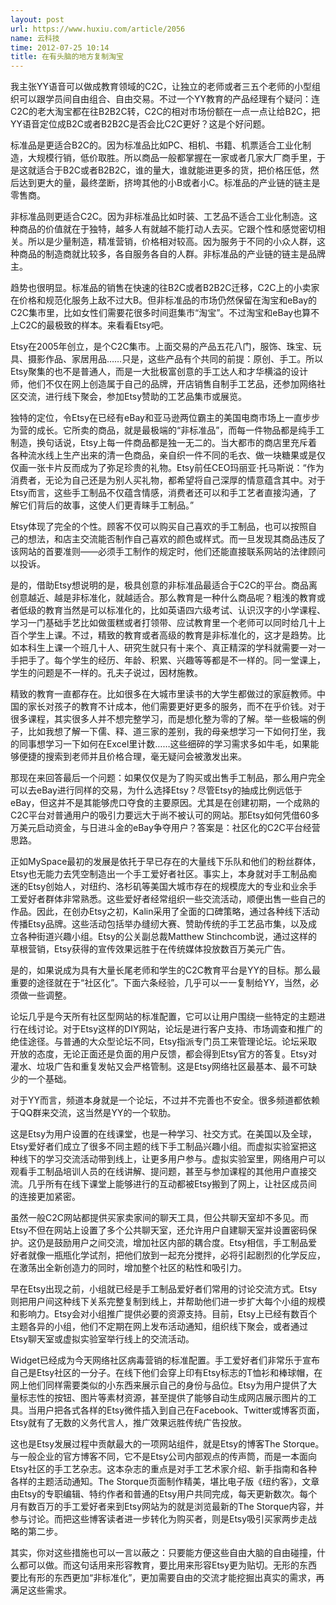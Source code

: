 ```yaml
---
layout: post
url: https://www.huxiu.com/article/2056
name: 云科技
time: 2012-07-25 10:14
title: 在有头脑的地方复制淘宝
---
```

我主张YY语音可以做成教育领域的C2C，让独立的老师或者三五个老师的小型组织可以跟学员间自由组合、自由交易。不过一个YY教育的产品经理有个疑问：连C2C的老大淘宝都在往B2B2C转，C2C的相对市场份额在一点一点让给B2C，把YY语音定位成B2C或者B2B2C是否会比C2C更好？这是个好问题。

标准品是更适合B2C的。因为标准品比如PC、相机、书籍、机票适合工业化制造，大规模行销，低价取胜。所以商品一般都掌握在一家或者几家大厂商手里，于是这就适合于B2C或者B2B2C，谁的量大，谁就能进更多的货，把价格压低，然后达到更大的量，最终垄断，挤垮其他的小B或者小C。标准品的产业链的链主是零售商。

非标准品则更适合C2C。因为非标准品比如时装、工艺品不适合工业化制造。这种商品的价值就在于独特，越多人有就越不能打动人去买。它跟个性和感觉密切相关。所以是少量制造，精准营销，价格相对较高。因为服务于不同的小众人群，这种商品的制造商就比较多，各自服务各自的人群。非标准品的产业链的链主是品牌主。

趋势也很明显。标准品的销售在快速的往B2C或者B2B2C迁移，C2C上的小卖家在价格和规范化服务上敌不过大B。但非标准品的市场仍然保留在淘宝和eBay的C2C集市里，比如女性们需要花很多时间逛集市“淘宝”。不过淘宝和eBay也算不上C2C的最极致的样本。来看看Etsy吧。

Etsy在2005年创立，是个C2C集市。上面交易的产品五花八门，服饰、珠宝、玩具、摄影作品、家居用品……只是，这些产品有个共同的前提：原创、手工。所以Etsy聚集的也不是普通人，而是一大批极富创意的手工达人和才华横溢的设计师，他们不仅在网上创造属于自己的品牌，开店销售自制手工艺品，还参加网络社区交流，进行线下聚会，参加Etsy赞助的工艺品集市或展览。

独特的定位，令Etsy在已经有eBay和亚马逊两位霸主的美国电商市场上一直步步为营的成长。它所卖的商品，就是最极端的“非标准品”，而每一件物品都是纯手工制造，换句话说，Etsy上每一件商品都是独一无二的。当大都市的商店里充斥着各种流水线上生产出来的清一色商品，亲自织一件不同的毛衣、做一块糖果或是仅仅画一张卡片反而成为了弥足珍贵的礼物。Etsy前任CEO玛丽亚·托马斯说：“作为消费者，无论为自己还是为别人买礼物，都希望将自己深厚的情意蕴含其中。对于Etsy而言，这些手工制品不仅蕴含情感，消费者还可以和手工艺者直接沟通，了解它们背后的故事，这使人们更青睐手工制品。”

Etsy体现了完全的个性。顾客不仅可以购买自己喜欢的手工制品，也可以按照自己的想法，和店主交流能否制作自己喜欢的颜色或样式。而一旦发现其商品违反了该网站的首要准则——必须手工制作的规定时，他们还能直接联系网站的法律顾问以投诉。

是的，借助Etsy想说明的是，极具创意的非标准品最适合于C2C的平台。商品离创意越近、越是非标准化，就越适合。那么教育是一种什么商品呢？粗浅的教育或者低级的教育当然是可以标准化的，比如英语四六级考试、认识汉字的小学课程、学习一门基础手艺比如做蛋糕或者打领带、应试教育里一个老师可以同时给几十上百个学生上课。不过，精致的教育或者高级的教育是非标准化的，这才是趋势。比如本科生上课一个班几十人、研究生就只有十来个、真正精深的学科就需要一对一手把手了。每个学生的经历、年龄、积累、兴趣等等都是不一样的。同一堂课上，学生的问题是不一样的。孔夫子说过，因材施教。

精致的教育一直都存在。比如很多在大城市里读书的大学生都做过的家庭教师。中国的家长对孩子的教育不计成本，他们需要更好更多的服务，而不在乎价钱。对于很多课程，其实很多人并不想完整学习，而是想化整为零的了解。举一些极端的例子，比如我想了解一下儒、释、道三家的差别，我的母亲想学习一下如何打坐，我的同事想学习一下如何在Excel里计数……这些细碎的学习需求多如牛毛，如果能够便捷的搜索到老师并且价格合理，毫无疑问会被激发出来。

那现在来回答最后一个问题：如果仅仅是为了购买或出售手工制品，那么用户完全可以去eBay进行同样的交易，为什么选择Etsy？尽管Etsy的抽成比例远低于eBay，但这并不是其能够虎口夺食的主要原因。尤其是在创建初期，一个成熟的C2C平台对普通用户的吸引力要远大于尚不被认可的网站。那Etsy如何凭借60多万美元启动资金，与日进斗金的eBay争夺用户？答案是：社区化的C2C平台经营思路。

正如MySpace最初的发展是依托于早已存在的大量线下乐队和他们的粉丝群体，Etsy也无能力去凭空制造出一个手工爱好者社区。事实上，本身就对手工制品痴迷的Etsy创始人，对纽约、洛杉矶等美国大城市存在的规模庞大的专业和业余手工爱好者群体非常熟悉。这些爱好者经常组织一些交流活动，顺便出售一些自己的作品。因此，在创办Etsy之初，Kalin采用了全面的口碑策略，通过各种线下活动传播Etsy品牌。这些活动包括举办缝纫大赛、赞助传统的手工艺品市集，以及成立各种街道兴趣小组。Etsy的公关副总裁Matthew Stinchcomb说，通过这样的草根营销，Etsy获得的宣传效果远胜于在传统媒体投放数百万美元广告。

是的，如果说成为具有大量长尾老师和学生的C2C教育平台是YY的目标。那么最重要的途径就在于“社区化”。下面六条经验，几乎可以一一复制给YY，当然，必须做一些调整。

论坛几乎是今天所有社区型网站的标准配置，它可以让用户围绕一些特定的主题进行在线讨论。对于Etsy这样的DIY网站，论坛是进行客户支持、市场调查和推广的绝佳途径。与普通的大众型论坛不同，Etsy指派专门员工来管理论坛。论坛采取开放的态度，无论正面还是负面的用户反馈，都会得到Etsy官方的答复。Etsy对灌水、垃圾广告和重复发帖又会严格管制。这是Etsy网络社区最基本、最不可缺少的一个基础。

对于YY而言，频道本身就是一个论坛，不过并不完善也不安全。很多频道都依赖于QQ群来交流，这当然是YY的一个软肋。

这是Etsy为用户设置的在线课堂，也是一种学习、社交方式。在美国以及全球，Etsy爱好者们成立了很多不同主题的线下手工制品兴趣小组。而虚拟实验室把这种线下的学习交流活动带到线上，让更多用户参与。虚拟实验室里，网络用户可以观看手工制品培训人员的在线讲解、提问题，甚至与参加课程的其他用户直接交流。几乎所有在线下课堂上能够进行的互动都被Etsy搬到了网上，让社区成员间的连接更加紧密。

虽然一般C2C网站都提供买家卖家间的聊天工具，但公共聊天室却不多见。而Etsy不但在网站上设置了多个公共聊天室，还允许用户自建聊天室并设置密码保护。这仍是鼓励用户之间交流，增加社区内部的耦合度。Etsy相信，手工制品爱好者就像一瓶瓶化学试剂，把他们放到一起充分搅拌，必将引起剧烈的化学反应，在激荡出全新创造力的同时，增加整个社区的粘性和吸引力。

早在Etsy出现之前，小组就已经是手工制品爱好者们常用的讨论交流方式。Etsy则把用户间这种线下关系完整复制到线上，并帮助他们进一步扩大每个小组的规模和影响力。Etsy会对小组推广提供必要的资源支持。目前，Etsy上已经有数百个主题各异的小组，他们不定期在网上发布活动通知，组织线下聚会，或者通过Etsy聊天室或虚拟实验室举行线上的交流活动。

Widget已经成为今天网络社区病毒营销的标准配置。手工爱好者们非常乐于宣布自己是Etsy社区的一分子。在线下他们会穿上印有Etsy标志的T恤衫和棒球帽，在网上他们同样需要类似的小东西来展示自己的身份与品位。Etsy为用户提供了大量标志性的按钮、图片等素材资源，甚至提供了能够自动生成网店展示图片的工具。当用户把各式各样的Etsy微件插入到自己在Facebook、Twitter或博客页面，Etsy就有了无数的义务代言人，推广效果远胜传统广告投放。

这也是Etsy发展过程中贡献最大的一项网站组件，就是Etsy的博客The Storque。与一般企业的官方博客不同，它不是Etsy公司内部观点的传声筒，而是一本面向Etsy社区的手工艺杂志。这本杂志的重点是对手工艺术家介绍、新手指南和各种各样的主题活动通知。The Storque页面制作精美，堪比电子版《纽约客》，文章由Etsy的专职编辑、特约作者和普通的Etsy用户共同完成，每天更新数次。每个月有数百万的手工爱好者来到Etsy网站为的就是浏览最新的The Storque内容，并参与讨论。而把这些博客读者进一步转化为购买者，则是Etsy吸引买家两步走战略的第二步。

其实，你对这些措施也可以一言以蔽之：只要能方便这些自由大脑的自由碰撞，什么都可以做。而这句话用来形容教育，要比用来形容Etsy更为贴切。无形的东西要比有形的东西更加“非标准化”，更加需要自由的交流才能挖掘出真实的需求，再满足这些需求。

